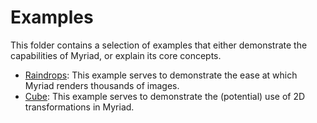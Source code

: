 # Examples
This folder contains a selection of examples that either demonstrate the capabilities of Myriad, or explain its core concepts.

- [Raindrops](http://htmlpreview.github.io/?https://github.com/JobTalle/myr.js/develop/js/examples/raindrops.html): This example serves to demonstrate the ease at which Myriad renders thousands of images.
- [Cube](http://htmlpreview.github.io/?https://github.com/JobTalle/myr.js/develop/js/examples/cube/cube.html): This example serves to demonstrate the (potential) use of 2D transformations in Myriad.
